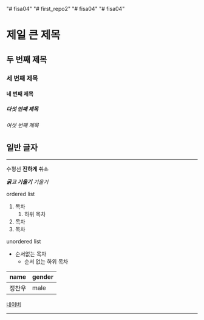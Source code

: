 "# fisa04" 
"# first_repo2" 
"# fisa04" 
"# fisa04" 

# 제일 큰 제목
## 두 번째 제목
### 세 번째 제목
#### 네 번째 제목
##### 다섯 번째 제목
###### 여섯 번째 제목
일반 글자
---
<hr>

수평선
**진하게**
~~취소~~

***굵고 기울기***
*기울기*

ordered list
1. 목차
   1. 하위 목차
2. 목차
3. 목차

unordered list
- 순서없는 목차
  - 순서 없는 하위 목차

|  name  | gender |
|--------|--------|
| 정찬우 |  male  |

[네이버](https://naver.com)

<hr>
